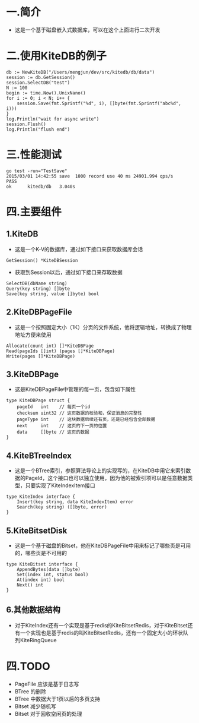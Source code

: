 # 一.简介
* 这是一个基于磁盘嵌入式数据库，可以在这个上面进行二次开发

# 二.使用KiteDB的例子

```
db := NewKiteDB("/Users/mengjun/dev/src/kitedb/db/data")
session := db.GetSession()
session.SelectDB("test")
N := 100
begin := time.Now().UnixNano()
for i := 0; i < N; i++ {
	session.Save(fmt.Sprintf("%d", i), []byte(fmt.Sprintf("abc%d", i)))
}
log.Println("wait for async write")
session.Flush()
log.Println("flush end")
```

# 三.性能测试

```
go test -run="TestSave"
2015/03/01 14:42:55 save  1000 record use 40 ms 24901.994 qps/s
PASS
ok  	kitedb/db	3.040s
```

# 四.主要组件
## 1.KiteDB
* 这是一个K-V的数据库，通过如下接口来获取数据库会话

```
GetSession() *KiteDBSession
```
* 获取到Session以后，通过如下接口来存取数据
```
SelectDB(dbName string)
Query(key string) []byte
Save(key string, value []byte) bool
```

## 2.KiteDBPageFile
* 这是一个按照固定大小（1K）分页的文件系统，他将逻辑地址，转换成了物理地址方便来使用

```
Allocate(count int) []*KiteDBPage 
Read(pageIds []int) (pages []*KiteDBPage)
Write(pages []*KiteDBPage)
```

## 3.KiteDBPage
* 这是KiteDBPageFile中管理的每一页，包含如下属性

```
type KiteDBPage struct {
	pageId   int    // 每页一个id
	checksum uint32 // 这页数据的校验和，保证消息的完整性
	pageType int    // 这块数据后续还有页，还是已经包含全部数据
	next     int    // 这页的下一页的位置
	data     []byte // 这页的数据
}
```

## 4.KiteBTreeIndex
* 这是一个BTree索引，参照算法导论上的实现写的，在KiteDB中用它来索引数据的PageId，这个接口也可以独立使用，因为他的被索引项可以是任意数据类型，只要实现了KiteIndexItem接口

```
type KiteIndex interface {
	Insert(key string, data KiteIndexItem) error
	Search(key string) ([]byte, error)
}
```

## 5.KiteBitsetDisk
* 这是一个基于磁盘的Bitset，他在KiteDBPageFile中用来标记了哪些页是可用的，哪些页是不可用的
```
type KiteBitset interface {
	AppendBytes(data []byte)
	Set(index int, status bool)
	At(index int) bool
	Next() int
}
```

## 6.其他数据结构
* 对于KiteIndex还有一个实现是基于redis的KiteBitsetRedis，对于KiteBitset还有一个实现也是基于redis的叫KiteBitsetRedis，还有一个固定大小的环状队列KiteRingQueue


# 四.TODO
* PageFile 应该是基于日志写
* BTree 的删除
* BTree 中数据大于1页以后的多页支持
* Bitset 减少随机写
* Bitset 对于回收空闲页的处理

